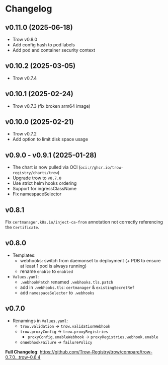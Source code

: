 # Changelog

## v0.11.0 (2025-06-18)

* Trow v0.8.0
* Add config hash to pod labels
* Add pod and container security context

## v0.10.2 (2025-03-05)

* Trow v0.7.4

## v0.10.1 (2025-02-24)

* Trow v0.7.3 (fix broken arm64 image)

## v0.10.0 (2025-02-21)

* Trow v0.7.2
* Add option to limit disk space usage

## v0.9.0 - v0.9.1 (2025-01-28)

* The chart is now pulled via OCI (`oci://ghcr.io/trow-registry/charts/trow`)
* Upgrade trow to `v0.7.0`
* Use strict helm hooks ordering
* Support for ingressClassName
* Fix namespaceSelector

## v0.8.1

Fix `certmanager.k8s.io/inject-ca-from` annotation not correctly referencing the `Certificate`.

## v0.8.0

* Templates:
  * webhooks: switch from daemonset to deployment (+ PDB to ensure at least 1 pod is always running)
  * rename `enable` to `enabled`
* `Values.yaml`:
  * `.webhookPatch` renamed `.webhooks.tls.patch`
  * add in `.webhooks.tls`: `certmanager` & `existingSecretRef`
  * add `namespaceSelector` to `.webhooks`

## v0.7.0

* Renamings in `Values.yaml`:
  * `trow.validation` -> `trow.validationWebhook`
  * `trow.proxyConfig` -> `trow.proxyRegistries`
    * `proxyConfig.enableWebhook` -> `proxyRegistries.webhook.enable`
  * `onWebhookFailure` -> `failurePolicy`

**Full Changelog**: <https://github.com/Trow-Registry/trow/compare/trow-0.7.0...trow-0.6.4>
